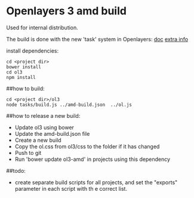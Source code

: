 Openlayers 3 amd build
======================
Used for internal distribution.

The build is done with the new 'task' system in Openlayers: 
[doc](https://github.com/openlayers/ol3/tree/master/tasks)
[extra info](http://boundlessgeo.com/2014/10/openlayers-custom-builds-revisited/)

install dependencies:
```
cd <project dir>
bower install
cd ol3
npm install
```

##how to build:
```
cd <project dir>/ol3
node tasks/build.js ../amd-build.json  ../ol.js
```

##how to release a new build:
+ Update ol3 using bower
+ Update the amd-build.json file
+ Create a new build
+ Copy the ol.css from ol3/css to the <project dir> folder if it has changed
+ Push to git
+ Run 'bower update ol3-amd' in projects using this dependency

##todo:
+ create separate build scripts for all projects, and set the "exports" parameter in each script with th e correct list.
